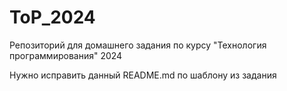 # ToP_2024
Репозиторий для домашнего задания по курсу "Технология программирования" 2024

Нужно исправить данный README.md по шаблону из задания
